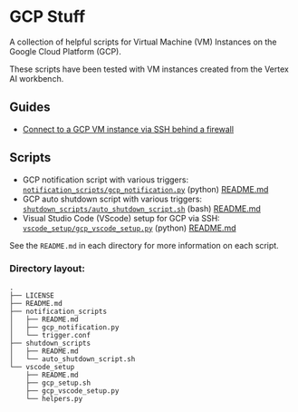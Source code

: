 # GCP Stuff

A collection of helpful scripts for Virtual Machine (VM) Instances on the Google Cloud Platform (GCP).

These scripts have been tested with VM instances created from the Vertex AI workbench.

## Guides

*  [Connect to a GCP VM instance via SSH behind a firewall](https://github.com/drrobotk/GCP_stuff/blob/main/vscode_setup/SSH_firewall.md)

## Scripts

* GCP notification script with various triggers: [`notification_scripts/gcp_notification.py`](https://github.com/drrobotk/GCP_stuff/blob/main/notification_scripts/gcp_notification.py) (python) 
[README.md](https://github.com/drrobotk/GCP_stuff/blob/main/notification_scripts/README.md)
* GCP auto shutdown script with various triggers: [`shutdown_scripts/auto_shutdown_script.sh`](https://github.com/drrobotk/GCP_stuff/blob/main/shutdown_scripts/auto_shutdown_script.sh) (bash) 
[README.md](https://github.com/drrobotk/GCP_stuff/blob/main/shutdown_scripts/README.md)
* Visual Studio Code (VScode) setup for GCP via SSH: [`vscode_setup/gcp_vscode_setup.py`](https://github.com/drrobotk/GCP_stuff/blob/main/vscode_setup/gcp_vscode_setup.py) (python) 
[README.md](https://github.com/drrobotk/GCP_stuff/blob/main/vscode_setup/README.md)

See the `README.md` in each directory for more information on each script.
### Directory layout:
    .
    ├── LICENSE
    ├── README.md
    ├── notification_scripts
    │   ├── README.md
    │   ├── gcp_notification.py
    │   └── trigger.conf
    ├── shutdown_scripts
    │   ├── README.md
    │   └── auto_shutdown_script.sh
    └── vscode_setup
        ├── README.md
        ├── gcp_setup.sh
        ├── gcp_vscode_setup.py
        └── helpers.py
